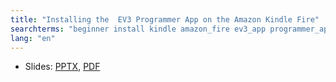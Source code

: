 ```yaml
---  
title: "Installing the	EV3 Programmer App on the Amazon Kindle Fire"  
searchterms: "beginner install kindle amazon_fire ev3_app programmer_app toggle installing_the ev3_programmer_app_on_the_amazon_kindle_fire"  
lang: "en"  
---  
```

 <ul>  
 <li class="ng-binding">Slides:  
 <a href="TabletLessons/beginner/Kindle.pptx">PPTX</a>,  
 <a href="TabletLessons/beginner/Kindle.pdf">PDF</a>  
 </li>  
 </ul>  
